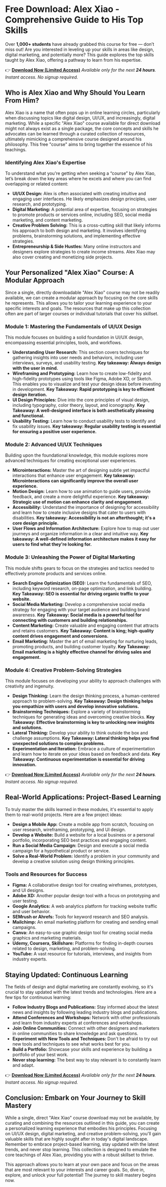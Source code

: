 # Free Download: Alex Xiao - Comprehensive Guide to His Top Skills

Over **1,000+ students** have already grabbed this course for free — don’t miss out! Are you interested in leveling up your skills in areas like design, digital marketing, and potentially more? This guide explores the top skills taught by Alex Xiao, offering a pathway to learn from his expertise.

👉 **[Download Now (Limited Access)](https://udemywork.com/alex-xiao)**
_Available only for the next **24 hours**. Instant access. No signup required._

## Who is Alex Xiao and Why Should You Learn From Him?

Alex Xiao is a name that often pops up in online learning circles, particularly when discussing topics like digital design, UI/UX, and increasingly, digital marketing. While a specific "Alex Xiao" course available for direct download might not always exist as a single package, the core concepts and skills he advocates can be learned through a curated collection of resources, ultimately mimicking a comprehensive course designed around his philosophy. This free "course" aims to bring together the essence of his teachings.

### Identifying Alex Xiao's Expertise

To understand what you're getting when seeking a “course” by Alex Xiao, let’s break down the key areas where he excels and where you can find overlapping or related content:

*   **UI/UX Design:** Alex is often associated with creating intuitive and engaging user interfaces. He likely emphasizes design principles, user research, and prototyping.
*   **Digital Marketing:** A potential area of expertise, focusing on strategies to promote products or services online, including SEO, social media marketing, and content marketing.
*   **Creative Problem Solving:** This is a cross-cutting skill that likely informs his approach to both design and marketing. It involves identifying problems, brainstorming solutions, and implementing effective strategies.
*   **Entrepreneurship & Side Hustles:** Many online instructors and designers explore strategies to create income streams. Alex Xiao may also cover creating and monetizing side projects.

## Your Personalized "Alex Xiao" Course: A Modular Approach

Since a single, directly downloadable "Alex Xiao" course may not be readily available, we can create a modular approach by focusing on the core skills he represents. This allows you to tailor your learning experience to your specific interests and goals. The resources that make up this collection often are part of larger courses or individual tutorials that cover his skillset.

### Module 1: Mastering the Fundamentals of UI/UX Design

This module focuses on building a solid foundation in UI/UX design, encompassing essential principles, tools, and workflows.

*   **Understanding User Research:** This section covers techniques for gathering insights into user needs and behaviors, including user interviews, surveys, and usability testing. **Key takeaway: Always design with the user in mind.**
*   **Wireframing and Prototyping:** Learn how to create low-fidelity and high-fidelity prototypes using tools like Figma, Adobe XD, or Sketch. This enables you to visualize and test your design ideas before investing in development. **Key Takeaway: Rapid prototyping is key to efficient design iteration.**
*   **UI Design Principles:** Dive into the core principles of visual design, including typography, color theory, layout, and iconography. **Key Takeaway: A well-designed interface is both aesthetically pleasing and functional.**
*   **Usability Testing:** Learn how to conduct usability tests to identify and fix usability issues. **Key takeaway: Regular usability testing is essential for ensuring a positive user experience.**

### Module 2: Advanced UI/UX Techniques

Building upon the foundational knowledge, this module explores more advanced techniques for creating exceptional user experiences.

*   **Microinteractions:** Master the art of designing subtle yet impactful interactions that enhance user engagement. **Key takeaway: Microinteractions can significantly improve the overall user experience.**
*   **Motion Design:** Learn how to use animation to guide users, provide feedback, and create a more delightful experience. **Key takeaway: Strategic use of motion can enhance clarity and engagement.**
*   **Accessibility:** Understand the importance of designing for accessibility and learn how to create inclusive designs that cater to users with disabilities. **Key takeaway: Accessibility is not an afterthought; it's a core design principle.**
*   **User Flows and Information Architecture:** Explore how to map out user journeys and organize information in a clear and intuitive way. **Key takeaway: A well-defined information architecture makes it easy for users to find what they're looking for.**

### Module 3: Unleashing the Power of Digital Marketing

This module shifts gears to focus on the strategies and tactics needed to effectively promote products and services online.

*   **Search Engine Optimization (SEO):** Learn the fundamentals of SEO, including keyword research, on-page optimization, and link building. **Key Takeaway: SEO is essential for driving organic traffic to your website.**
*   **Social Media Marketing:** Develop a comprehensive social media strategy for engaging with your target audience and building brand awareness. **Key Takeaway: Social media is a powerful tool for connecting with customers and building relationships.**
*   **Content Marketing:** Create valuable and engaging content that attracts and retains customers. **Key Takeaway: Content is king; high-quality content drives engagement and conversions.**
*   **Email Marketing:** Master the art of email marketing for nurturing leads, promoting products, and building customer loyalty. **Key Takeaway: Email marketing is a highly effective channel for driving sales and engagement.**

### Module 4: Creative Problem-Solving Strategies

This module focuses on developing your ability to approach challenges with creativity and ingenuity.

*   **Design Thinking:** Learn the design thinking process, a human-centered approach to problem-solving. **Key Takeaway: Design thinking helps you empathize with users and develop innovative solutions.**
*   **Brainstorming Techniques:** Explore a variety of brainstorming techniques for generating ideas and overcoming creative blocks. **Key Takeaway: Effective brainstorming is key to unlocking new insights and solutions.**
*   **Lateral Thinking:** Develop your ability to think outside the box and challenge assumptions. **Key Takeaway: Lateral thinking helps you find unexpected solutions to complex problems.**
*   **Experimentation and Iteration:** Embrace a culture of experimentation and learn how to iterate on your ideas based on feedback and data. **Key Takeaway: Continuous experimentation is essential for driving innovation.**

👉 **[Download Now (Limited Access)](https://udemywork.com/alex-xiao)**
_Available only for the next **24 hours**. Instant access. No signup required._

## Real-World Applications: Project-Based Learning

To truly master the skills learned in these modules, it's essential to apply them to real-world projects. Here are a few project ideas:

*   **Design a Mobile App:** Create a mobile app from scratch, focusing on user research, wireframing, prototyping, and UI design.
*   **Develop a Website:** Build a website for a local business or a personal portfolio, incorporating SEO best practices and engaging content.
*   **Run a Social Media Campaign:** Design and execute a social media campaign for a hypothetical product or service.
*   **Solve a Real-World Problem:** Identify a problem in your community and develop a creative solution using design thinking principles.

### Tools and Resources for Success

*   **Figma:** A collaborative design tool for creating wireframes, prototypes, and UI designs.
*   **Adobe XD:** Another popular design tool with a focus on prototyping and user testing.
*   **Google Analytics:** A web analytics platform for tracking website traffic and user behavior.
*   **SEMrush or Ahrefs:** Tools for keyword research and SEO analysis.
*   **Mailchimp:** An email marketing platform for creating and sending email campaigns.
*   **Canva:** An easy-to-use graphic design tool for creating social media graphics and marketing materials.
*   **Udemy, Coursera, Skillshare:** Platforms for finding in-depth courses related to design, marketing, and problem-solving.
*   **YouTube:** A vast resource for tutorials, interviews, and insights from industry experts.

## Staying Updated: Continuous Learning

The fields of design and digital marketing are constantly evolving, so it's crucial to stay updated with the latest trends and technologies. Here are a few tips for continuous learning:

*   **Follow Industry Blogs and Publications:** Stay informed about the latest news and insights by following leading industry blogs and publications.
*   **Attend Conferences and Workshops:** Network with other professionals and learn from industry experts at conferences and workshops.
*   **Join Online Communities:** Connect with other designers and marketers in online communities to share knowledge and ask questions.
*   **Experiment with New Tools and Techniques:** Don't be afraid to try out new tools and techniques to see what works best for you.
*   **Build a Portfolio:** Showcase your skills and experience by building a portfolio of your best work.
*   **Never stop learning:** The best way to stay relevant is to constantly learn and adapt.

👉 **[Download Now (Limited Access)](https://udemywork.com/alex-xiao)**
_Available only for the next **24 hours**. Instant access. No signup required._

## Conclusion: Embark on Your Journey to Skill Mastery

While a single, direct "Alex Xiao" course download may not be available, by curating and combining the resources outlined in this guide, you can create a personalized learning experience that embodies his principles. Focusing on UI/UX design, digital marketing, and creative problem-solving, you'll gain valuable skills that are highly sought after in today's digital landscape. Remember to embrace project-based learning, stay updated with the latest trends, and never stop learning. This collection is designed to emulate the core teachings of Alex Xiao, providing you with a robust skillset to thrive.

This approach allows you to learn at your own pace and focus on the areas that are most relevant to your interests and career goals. So, dive in, explore, and unlock your full potential! The journey to skill mastery begins now.
